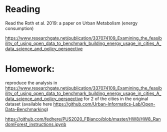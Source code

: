 
# Reading
Read the Roth et al. 2019: a paper on Urban Metabolism (energy consumption)

https://www.researchgate.net/publication/337074109_Examining_the_feasibility_of_using_open_data_to_benchmark_building_energy_usage_in_cities_A_data_science_and_policy_perspective 
# Homework:

reproduce the analysis in https://www.researchgate.net/publication/337074109_Examining_the_feasibility_of_using_open_data_to_benchmark_building_energy_usage_in_cities_A_data_science_and_policy_perspective for 2 of the cities in the original dataset (available here https://github.com/Urban-Informatics-Lab/Open-Data-Benchmarking)

https://github.com/fedhere/PUS2020_FBianco/blob/master/HW8/HW8_RandomForest_instructions.ipynb
